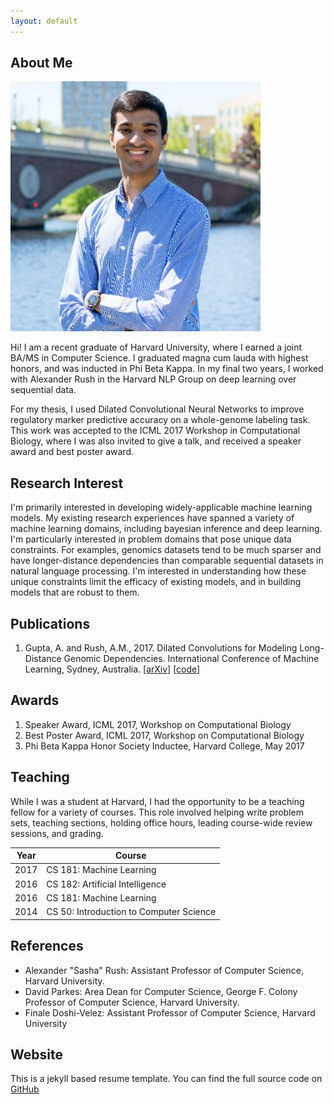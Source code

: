 ```yaml
---
layout: default
---
```


## About Me

<img class="profile-picture" src="ankit.jpg">

Hi! I am a recent graduate of Harvard University, where I earned a joint BA/MS in Computer Science. I graduated magna cum lauda with highest honors, and was inducted in Phi Beta Kappa. In my final two years, I worked with Alexander Rush in the Harvard NLP Group on deep learning over sequential data. 

For my thesis, I used Dilated Convolutional Neural Networks to improve regulatory marker predictive accuracy on a whole-genome labeling task. This work was accepted to the ICML 2017 Workshop in Computational Biology, where I was also invited to give a talk, and received a speaker award and best poster award.

## Research Interest

I'm primarily interested in developing widely-applicable machine learning models. My existing research experiences have spanned a variety of machine learning domains, including bayesian inference and deep learning. I'm particularly interested in problem domains that pose unique data constraints. For examples, genomics datasets tend to be much sparser and have longer-distance dependencies than comparable sequential datasets in natural language processing. I'm interested in understanding how these unique constraints limit the efficacy of existing models, and in building models that are robust to them.

## Publications

1. Gupta, A. and Rush, A.M., 2017. Dilated Convolutions for Modeling Long-Distance Genomic Dependencies. International Conference of Machine Learning, Sydney, Australia. [[arXiv]](https://arxiv.org/abs/1710.01278) [[code]](https://github.com/harvardnlp/regulatory-prediction)

## Awards

1. Speaker Award, ICML 2017, Workshop on Computational Biology
2. Best Poster Award, ICML 2017, Workshop on Computational Biology
3. Phi Beta Kappa Honor Society Inductee, Harvard College, May 2017

## Teaching 

While I was a student at Harvard, I had the opportunity to be a teaching fellow for a variety of courses. This role involved helping write problem sets, teaching sections, holding office hours, leading course-wide review sessions, and grading.

Year | Course 
-----|-------
2017 | CS 181: Machine Learning  
2016 | CS 182: Artificial Intelligence
2016 | CS 181: Machine Learning
2014 | CS 50: Introduction to Computer Science


## References

* Alexander "Sasha" Rush: Assistant Professor of Computer Science, Harvard University.
* David Parkes: Area Dean for Computer Science, George F. Colony Professor of Computer Science, Harvard University.
* Finale Doshi-Velez: Assistant Professor of Computer Science, Harvard University

## Website
This is a jekyll based resume template. You can find the full source code on [GitHub](https://github.com/bk2dcradle/researcher)

